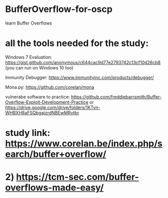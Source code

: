 # BufferOverflow-for-oscp
learn Buffer Overflows

# all the tools needed for the study:

Windows 7 Evaluation: https://gist.github.com/anonymous/c644cac9d77e2793742c13cf10d26cb8 (you can run on Windows 10 too) 

Immunity Debugger: https://www.immunityinc.com/products/debugger/ 

Mona.py: https://github.com/corelan/mona 

vulnerabe software to practice: https://github.com/freddiebarrsmith/Buffer-Overflow-Exploit-Development-Practice or https://drive.google.com/drive/folders/1KTvn-WHBXH8aFSQbgajzrdNBEwMRytbr

# study link: https://www.corelan.be/index.php/search/buffer+overflow/ 
# 2) https://tcm-sec.com/buffer-overflows-made-easy/
